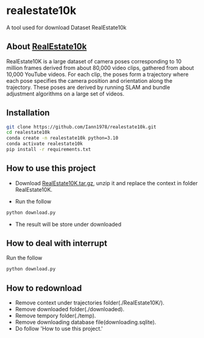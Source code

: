 # realestate10k
A tool used for download Dataset RealEstate10k



## About [RealEstate10k](https://google.github.io/realestate10k/)
RealEstate10K is a large dataset of camera poses corresponding to 10 million frames derived from about 80,000 video clips, gathered from about 10,000 YouTube videos. For each clip, the poses form a trajectory where each pose specifies the camera position and orientation along the trajectory. These poses are derived by running SLAM and bundle adjustment algorithms on a large set of videos. 

## Installation
```bash
git clone https://github.com/Iann1978/realestate10k.git
cd realestate10k
conda create -n realestate10k python=3.10
conda activate realestate10k
pip install -r requirements.txt
```

## How to use this project

* Download [RealEstate10K.tar.gz](https://storage.cloud.google.com/realestate10k-public-files/RealEstate10K.tar.gz), unzip it and replace the context in folder RealEstate10K.

* Run the follow
```bash
python download.py
```
* The result will be store under downloaded

## How to deal with interrupt
Run the follow
```bash
python download.py
```

## How to redownload
* Remove context under trajectories folder(./RealEstate10K/).
* Remove downloaded folder(./downloaded). 
* Remove tempory folder(./temp).
* Remove downloading database file(downloading.sqlite).
* Do follow 'How to use this project.'
